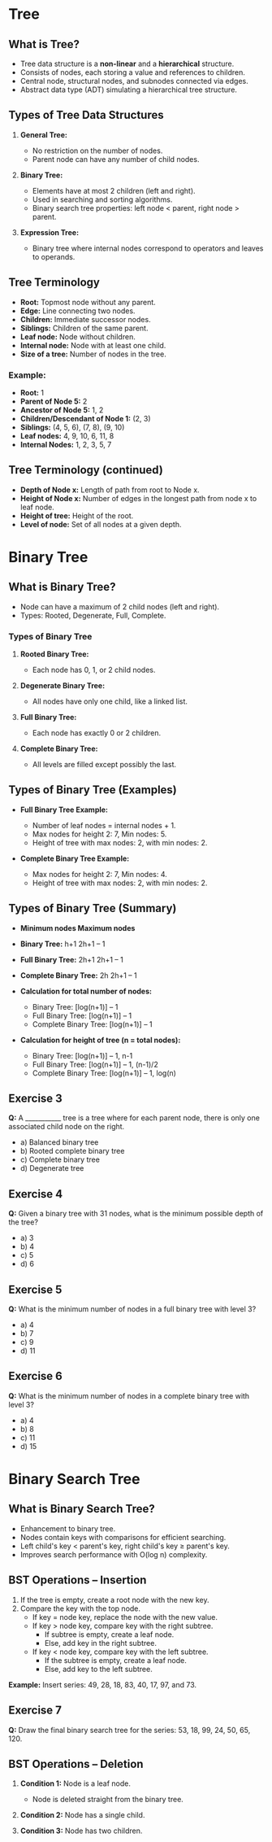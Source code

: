 # Tree

## What is Tree?

- Tree data structure is a **non-linear** and a **hierarchical** structure.
- Consists of nodes, each storing a value and references to children.
- Central node, structural nodes, and subnodes connected via edges.
- Abstract data type (ADT) simulating a hierarchical tree structure.

## Types of Tree Data Structures

1. **General Tree:**
   - No restriction on the number of nodes.
   - Parent node can have any number of child nodes.

2. **Binary Tree:**
   - Elements have at most 2 children (left and right).
   - Used in searching and sorting algorithms.
   - Binary search tree properties: left node < parent, right node > parent.
  
3. **Expression Tree:**
   - Binary tree where internal nodes correspond to operators and leaves to operands.

## Tree Terminology

- **Root:** Topmost node without any parent.
- **Edge:** Line connecting two nodes.
- **Children:** Immediate successor nodes.
- **Siblings:** Children of the same parent.
- **Leaf node:** Node without children.
- **Internal node:** Node with at least one child.
- **Size of a tree:** Number of nodes in the tree.

### Example:
- **Root:** 1
- **Parent of Node 5:** 2
- **Ancestor of Node 5:** 1, 2
- **Children/Descendant of Node 1:** (2, 3)
- **Siblings:** (4, 5, 6), (7, 8), (9, 10)
- **Leaf nodes:** 4, 9, 10, 6, 11, 8
- **Internal Nodes:** 1, 2, 3, 5, 7

## Tree Terminology (continued)

- **Depth of Node x:** Length of path from root to Node x.
- **Height of Node x:** Number of edges in the longest path from node x to leaf node.
- **Height of tree:** Height of the root.
- **Level of node:** Set of all nodes at a given depth.

# Binary Tree

## What is Binary Tree?

- Node can have a maximum of 2 child nodes (left and right).
- Types: Rooted, Degenerate, Full, Complete.

### Types of Binary Tree

1. **Rooted Binary Tree:**
   - Each node has 0, 1, or 2 child nodes.

2. **Degenerate Binary Tree:**
   - All nodes have only one child, like a linked list.

3. **Full Binary Tree:**
   - Each node has exactly 0 or 2 children.

4. **Complete Binary Tree:**
   - All levels are filled except possibly the last.

## Types of Binary Tree (Examples)

- **Full Binary Tree Example:** 
   - Number of leaf nodes = internal nodes + 1.
   - Max nodes for height 2: 7, Min nodes: 5.
   - Height of tree with max nodes: 2, with min nodes: 2.

- **Complete Binary Tree Example:**
   - Max nodes for height 2: 7, Min nodes: 4.
   - Height of tree with max nodes: 2, with min nodes: 2.

## Types of Binary Tree (Summary)

- **Minimum nodes Maximum nodes**
- **Binary Tree:** h+1 2h+1 – 1
- **Full Binary Tree:** 2h+1 2h+1 – 1
- **Complete Binary Tree:** 2h 2h+1 – 1

- **Calculation for total number of nodes:**
   - Binary Tree: [log(n+1)] – 1
   - Full Binary Tree: [log(n+1)] – 1
   - Complete Binary Tree: [log(n+1)] – 1

- **Calculation for height of tree (n = total nodes):**
   - Binary Tree: [log(n+1)] – 1, n-1
   - Full Binary Tree: [log(n+1)] – 1, (n-1)/2
   - Complete Binary Tree: [log(n+1)] – 1, log(n)

## Exercise 3

**Q:** A ___________ tree is a tree where for each parent node, there is only one associated child node on the right.
- a) Balanced binary tree
- b) Rooted complete binary tree
- c) Complete binary tree
- d) Degenerate tree

## Exercise 4

**Q:** Given a binary tree with 31 nodes, what is the minimum possible depth of the tree?
- a) 3
- b) 4
- c) 5
- d) 6

## Exercise 5

**Q:** What is the minimum number of nodes in a full binary tree with level 3?
- a) 4
- b) 7
- c) 9
- d) 11

## Exercise 6

**Q:** What is the minimum number of nodes in a complete binary tree with level 3?
- a) 4
- b) 8
- c) 11
- d) 15

# Binary Search Tree

## What is Binary Search Tree?

- Enhancement to binary tree.
- Nodes contain keys with comparisons for efficient searching.
- Left child's key < parent's key, right child's key ≥ parent's key.
- Improves search performance with O(log n) complexity.

## BST Operations – Insertion

1. If the tree is empty, create a root node with the new key.
2. Compare the key with the top node.
   - If key = node key, replace the node with the new value.
   - If key > node key, compare key with the right subtree.
      - If subtree is empty, create a leaf node.
      - Else, add key in the right subtree.
   - If key < node key, compare key with the left subtree.
      - If the subtree is empty, create a leaf node.
      - Else, add key to the left subtree.

**Example:**
Insert series: 49, 28, 18, 83, 40, 17, 97, and 73.

## Exercise 7

**Q:** Draw the final binary search tree for the series: 53, 18, 99, 24, 50, 65, 120.

## BST Operations – Deletion

1. **Condition 1:** Node is a leaf node.
   - Node is deleted straight from the binary tree.

2. **Condition 2:** Node has a single child.

3. **Condition 3:** Node has two children.

